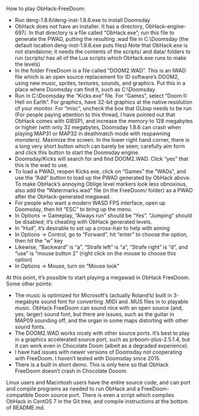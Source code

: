How to play ObHack-FreeDoom:

* Run deng-1.8.6/deng-inst-1.8.6.exe to install Doomsday
* ObHack does not have an installer. It has a directory, ObHack-engine-697/. In that directory is a file called “ObHack.exe”; run this file to generate the PWAD, putting the resulting .wad file in C:\Doomsday (the default location deng-inst-1.8.6.exe puts files)  Note that ObHack.exe is not standalone; it needs the contents of the scripts/ and data/ folders to run (scripts/ has all of the Lua scripts which ObHack.exe runs to make the levels)
* In the folder FreeDoom is a file called “DOOM2.WAD”.  This is an IWAD file which is an open source replacement for ID software’s DOOM2, using new music, sprites, textures, sounds, and graphics. Put this in a place where Doomsday can find it, such as C:\Doomsday
* Run in C:\Doomsday the “Kicks.exe” file. For “Games”, select “Doom II: Hell on Earth”. For graphics, have 32-bit graphics at the native resolution of your monitor. For “misc”, uncheck the box that GLbsp needs to be run (For people paying attention to this thread, I have pointed out that ObHack comes with GlBSP), and increase the memory to 128 megabytes or higher (with only 32 megabytes, Doomsday 1.8.6 can crash when playing MAP31 or MAP32 in deathmatch mode with respawning monsters).  Maximize the screen. In the lower right hand corner, there is a long very short button which can barely be seen; carefully aim form and click this button to start the Doomsday engine.
* Doomsday/Kicks will search for and find DOOM2.WAD.  Click “yes” that this is the wad to use.
* To load a PWAD, reopen Kicks.exe, click on “Games” the “WADs”, and use the “Add” button to load up the PWAD generated by ObHack above. To make ObHack’s annoying Oblige level markers look less obnoxious, also add the “Watermarks.wad” file (in the FreeDoom/ folder) as a PWAD after the ObHack-generated megawad.
* For people who want a modern WASD FPS interface, open up Doomsday, then hit “ESC” to bring up the menu.
* In Options → Gameplay, “Always run” should be “Yes”.  “Jumping” should be disabled; it’s cheating with ObHack generated levels.
* In “Hud”, it’s desirable to set up a cross-hair to help with aiming
* In Options → Control, go to “Forward”, hit “enter” to choose the option, then hit the “w” key
* Likewise, “Backward” is “a”, “Strafe left” is “a”, “Strafe right” is “d”, and “use” is “mouse button 2” (right click on the mouse to choose this option)
* In Options → Mouse, turn on “Mouse look”

At this point, it’s possible to start playing a megawad in ObHack FreeDoom. Some other points:

* The music is optimized for Microsoft’s (actually Roland’s) built in 3-megabyte sound font for converting .MIDI and .MUS files in to playable music. ObHack FreeDoom can sound nice with an open source (and, yes, larger) sound font, but there are issues, such as the guitar in MAP09 sounding off, and the organ in some maps distorting with other sound fonts.
* The DOOM2.WAD works nicely with other source ports. It’s best to play in a graphics accelerated source port, such as prboom-plus-2.5.1.4, but it can work even in Chocolate Doom (albeit as a degraded experience).
* I have had issues with newer versions of Doomsday not cooperating with FreeDoom. I haven’t tested with Doomsday since 2015.
* There is a built in short demo. This is only here so that ObHack FreeDoom doesn’t crash in Chocolate Dooom.

Linux users and Macintosh users have the entire source code, and can port and compile programs as needed to run ObHack and a FreeDoom-compatible Doom source port. There is even a script which compiles ObHack in CentOS 7 in the Git tree, and compile instructions at the bottom of README.md.  
